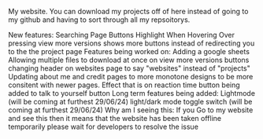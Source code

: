 My website.
You can download my projects off of here instead of going to my github and having to sort through all my repsoitorys.

New features:
    Searching
    Page Buttons Highlight When Hovering Over
    pressing view more versions shows more buttons instead of redirecting you to the the project page
Features being worked on:
    Adding a google sheets 
    Allowing multiple files to download at once on view more versions buttons
    changing header on websites page to say "websites" instead of "projects"
    Updating about me and credit pages to more monotone designs to be more consitent with newer pages.
    Effect that is on reaction time button being added to talk to yourself button
Long term features being added:
    Lightmode (will be coming at furthest 29/06/24)
    light/dark mode toggle switch (will be coming at furthest 29/06/24)
Why am I seeing this:
    If you Go to my website and see this then it means that the website has been taken offline temporarily please wait for developers to resolve the issue
